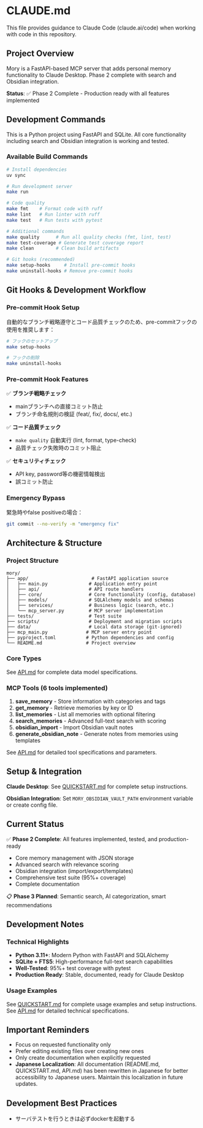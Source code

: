 # CLAUDE.md

This file provides guidance to Claude Code (claude.ai/code) when working with code in this repository.

## Project Overview

Mory is a FastAPI-based MCP server that adds personal memory functionality to Claude Desktop. Phase 2 complete with search and Obsidian integration.

**Status**: ✅ Phase 2 Complete - Production ready with all features implemented

## Development Commands

This is a Python project using FastAPI and SQLite. All core functionality including search and Obsidian integration is working and tested.

### Available Build Commands
```bash
# Install dependencies
uv sync

# Run development server
make run

# Code quality
make fmt    # Format code with ruff
make lint   # Run linter with ruff
make test   # Run tests with pytest

# Additional commands
make quality      # Run all quality checks (fmt, lint, test)
make test-coverage # Generate test coverage report
make clean        # Clean build artifacts

# Git hooks (recommended)
make setup-hooks     # Install pre-commit hooks
make uninstall-hooks # Remove pre-commit hooks
```

## Git Hooks & Development Workflow

### Pre-commit Hook Setup

自動的なブランチ戦略遵守とコード品質チェックのため、pre-commitフックの使用を推奨します：

```bash
# フックのセットアップ
make setup-hooks

# フックの削除
make uninstall-hooks
```

### Pre-commit Hook Features

✅ **ブランチ戦略チェック**
- mainブランチへの直接コミット防止
- ブランチ命名規則の検証 (feat/, fix/, docs/, etc.)

✅ **コード品質チェック**
- `make quality` 自動実行 (lint, format, type-check)
- 品質チェック失敗時のコミット阻止

✅ **セキュリティチェック**
- API key, password等の機密情報検出
- 誤コミット防止

### Emergency Bypass

緊急時やfalse positiveの場合：
```bash
git commit --no-verify -m "emergency fix"
```

## Architecture & Structure

### Project Structure
```
mory/
├── app/                       # FastAPI application source
│   ├── main.py               # Application entry point
│   ├── api/                  # API route handlers
│   ├── core/                 # Core functionality (config, database)
│   ├── models/               # SQLAlchemy models and schemas
│   ├── services/             # Business logic (search, etc.)
│   └── mcp_server.py         # MCP server implementation
├── tests/                    # Test suite
├── scripts/                  # Deployment and migration scripts
├── data/                     # Local data storage (git-ignored)
├── mcp_main.py              # MCP server entry point
├── pyproject.toml           # Python dependencies and config
└── README.md                # Project overview
```

### Core Types
See [API.md](./API.md) for complete data model specifications.

### MCP Tools (6 tools implemented)

1. **save_memory** - Store information with categories and tags
2. **get_memory** - Retrieve memories by key or ID  
3. **list_memories** - List all memories with optional filtering
4. **search_memories** - Advanced full-text search with scoring
5. **obsidian_import** - Import Obsidian vault notes
6. **generate_obsidian_note** - Generate notes from memories using templates

See [API.md](./docs/API.md) for detailed tool specifications and parameters.

## Setup & Integration

**Claude Desktop**: See [QUICKSTART.md](./docs/QUICKSTART.md) for complete setup instructions.

**Obsidian Integration**: Set `MORY_OBSIDIAN_VAULT_PATH` environment variable or create config file.

## Current Status

✅ **Phase 2 Complete**: All features implemented, tested, and production-ready
- Core memory management with JSON storage
- Advanced search with relevance scoring  
- Obsidian integration (import/export/templates)
- Comprehensive test suite (95%+ coverage)
- Complete documentation

📋 **Phase 3 Planned**: Semantic search, AI categorization, smart recommendations

## Development Notes

### Technical Highlights
- **Python 3.11+**: Modern Python with FastAPI and SQLAlchemy
- **SQLite + FTS5**: High-performance full-text search capabilities
- **Well-Tested**: 95%+ test coverage with pytest
- **Production Ready**: Stable, documented, ready for Claude Desktop

### Usage Examples
See [QUICKSTART.md](./docs/QUICKSTART.md) for complete usage examples and setup instructions.
See [API.md](./docs/API.md) for detailed technical specifications.

## Important Reminders
- Focus on requested functionality only
- Prefer editing existing files over creating new ones  
- Only create documentation when explicitly requested
- **Japanese Localization**: All documentation (README.md, QUICKSTART.md, API.md) has been rewritten in Japanese for better accessibility to Japanese users. Maintain this localization in future updates.

## Development Best Practices

- サーバテストを行うときは必ずdockerを起動する